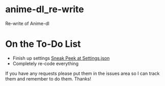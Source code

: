 # anime-dl_re-write
Re-write of Anime-dl

# On the To-Do List
- Finish up settings [Sneak Peek at Settings.json](https://gyazo.com/9c71dcc97aaaef93093244b7f6df9b10 "Sneaky sneaky...")
- Completely re-code everything

If you have any requests please put them in the issues area so I can track them and remember to do them. Thanks!
